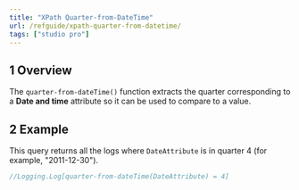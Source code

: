 ```yaml
---
title: "XPath Quarter-from-DateTime"
url: /refguide/xpath-quarter-from-datetime/
tags: ["studio pro"]
---
```


## 1 Overview

The `quarter-from-dateTime()` function extracts the quarter corresponding to a **Date and time** attribute so it can be used to compare to a value.

## 2 Example

This query returns all the logs where `DateAttribute` is in quarter 4 (for example, "2011-12-30").

```java {linenos=false}
//Logging.Log[quarter-from-dateTime(DateAttribute) = 4]
```

